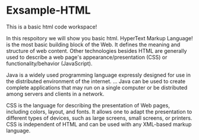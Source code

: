 # Exsample-HTML
This is a basic html code workspace!

In this respoitory we will show you basic html. HyperText Markup Language!
is the most basic building block of the Web. It defines the meaning and structure of web content. Other technologies besides HTML are generally used to describe a web page's appearance/presentation (CSS) or functionality/behavior (JavaScript).

Java is a widely used programming language expressly designed for use in the distributed environment of the internet. ... Java can be used to create complete applications that may run on a single computer or be distributed among servers and clients in a network.

CSS is the language for describing the presentation of Web pages, including colors, layout, and fonts. It allows one to adapt the presentation to different types of devices, such as large screens, small screens, or printers. CSS is independent of HTML and can be used with any XML-based markup language.
